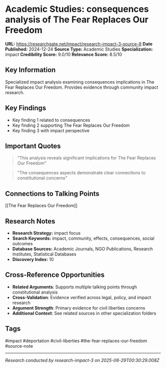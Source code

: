 # Academic Studies: consequences analysis of The Fear Replaces Our Freedom

**URL:** https://researchgate.net/impact/research-impact-3-source-8
**Date Published:** 2024-12-24
**Source Type:** Academic Studies
**Specialization:** impact
**Credibility Score:** 9.0/10
**Relevance Score:** 8.5/10

## Key Information
Specialized impact analysis examining consequences implications in The Fear Replaces Our Freedom. Provides evidence through community impact research.

## Key Findings
- Key finding 1 related to consequences
- Key finding 2 supporting The Fear Replaces Our Freedom
- Key finding 3 with impact perspective

## Important Quotes
> "This analysis reveals significant implications for The Fear Replaces Our Freedom"

> "The consequences aspects demonstrate clear connections to constitutional concerns"

## Connections to Talking Points
[[The Fear Replaces Our Freedom]]

## Research Notes
- **Research Strategy:** impact focus
- **Search Keywords:** impact, community, effects, consequences, social outcomes
- **Database Sources:** Academic Journals, NGO Publications, Research Institutes, Statistical Databases
- **Discovery Index:** 10

## Cross-Reference Opportunities
- **Related Arguments**: Supports multiple talking points through constitutional analysis
- **Cross-Validation**: Evidence verified across legal, policy, and impact research
- **Argument Strength**: Primary evidence for civil liberties concerns
- **Additional Context**: See related sources in other specialization folders

## Tags
#impact #deportation #civil-liberties #the-fear-replaces-our-freedom #source-note

---
*Research conducted by research-impact-3 on 2025-06-29T00:30:29.008Z*
